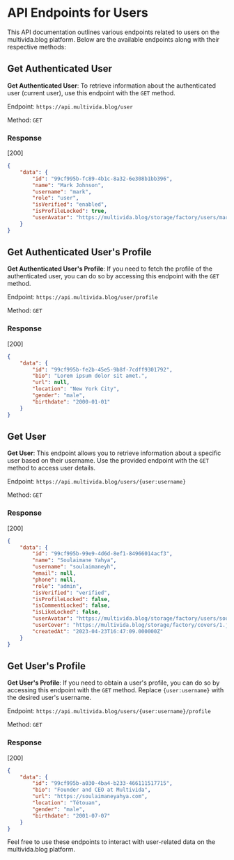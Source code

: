 # API Endpoints for Users

This API documentation outlines various endpoints related to users on the multivida.blog platform. Below are the available endpoints along with their respective methods:

## Get Authenticated User

**Get Authenticated User**: To retrieve information about the authenticated user (current user), use this endpoint with the `GET` method.

Endpoint: `https://api.multivida.blog/user` 

Method: `GET`

### Response

[200]

```json
{
    "data": {
        "id": "99cf995b-fc89-4b1c-8a32-6e308b1bb396",
        "name": "Mark Johnson",
        "username": "mark",
        "role": "user",
        "isVerified": "enabled",
        "isProfileLocked": true,
        "userAvatar": "https://multivida.blog/storage/factory/users/mark/1.jpg"
    }
}
```

## Get Authenticated User's Profile

**Get Authenticated User's Profile**: If you need to fetch the profile of the authenticated user, you can do so by accessing this endpoint with the `GET` method.

Endpoint: `https://api.multivida.blog/user/profile` 

Method: `GET`

### Response

[200]

```json
{
    "data": {
        "id": "99cf995b-fe2b-45e5-9b8f-7cdff9301792",
        "bio": "Lorem ipsum dolor sit amet.",
        "url": null,
        "location": "New York City",
        "gender": "male",
        "birthdate": "2000-01-01"
    }
}
```

## Get User

**Get User**: This endpoint allows you to retrieve information about a specific user based on their username. Use the provided endpoint with the `GET` method to access user details.

Endpoint: `https://api.multivida.blog/users/{user:username}` 

Method: `GET`

### Response

[200]

```json
{
    "data": {
        "id": "99cf995b-99e9-4d6d-8ef1-84966014acf3",
        "name": "Soulaimane Yahya",
        "username": "soulaimaneyh",
        "email": null,
        "phone": null,
        "role": "admin",
        "isVerified": "verified",
        "isProfileLocked": false,
        "isCommentLocked": false,
        "isLikeLocked": false,
        "userAvatar": "https://multivida.blog/storage/factory/users/soulaimaneyh/1.jpg",
        "userCover": "https://multivida.blog/storage/factory/covers/1.jpg",
        "createdAt": "2023-04-23T16:47:09.000000Z"
    }
}
```

## Get User's Profile

**Get User's Profile**: If you need to obtain a user's profile, you can do so by accessing this endpoint with the `GET` method. Replace `{user:username}` with the desired user's username.

Endpoint: `https://api.multivida.blog/users/{user:username}/profile` 

Method: `GET`

### Response

[200]

```json
{
    "data": {
        "id": "99cf995b-a030-4ba4-b233-466111517715",
        "bio": "Founder and CEO at Multivida",
        "url": "https://soulaimaneyahya.com",
        "location": "Tétouan",
        "gender": "male",
        "birthdate": "2001-07-07"
    }
}
```

Feel free to use these endpoints to interact with user-related data on the multivida.blog platform.
